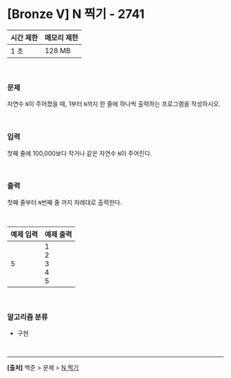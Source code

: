 # [Bronze Ⅴ] N 찍기 - 2741

|시간 제한|메모리 제한|
|---|---|
|1 초|128 MB|

<br>

### 문제
자연수 `N`이 주어졌을 때, 1부터 `N`까지 한 줄에 하나씩 출력하는 프로그램을 작성하시오.

<br>

### 입력
첫째 줄에 100,000보다 작거나 같은 자연수 `N`이 주어진다.

<br>

### 출력
첫째 줄부터 `N`번째 줄 까지 차례대로 출력한다.

<br>

|예제 입력|예제 출력|
|---|---|
|5|1<br>2<br>3<br>4<br>5|

<br>

### 알고리즘 분류
* 구현

<br>

---
**[출처]** 백준 > 문제 > [N 찍기](https://www.acmicpc.net/problem/2741)